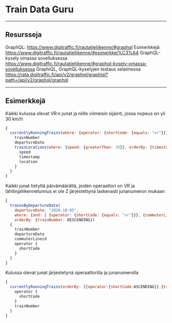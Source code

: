 # Train Data Guru

---

## Resursseja

GraphQL:
https://www.digitraffic.fi/rautatieliikenne/#graphql
Esimerkkejä:
https://www.digitraffic.fi/rautatieliikenne/#esimerkkej%C3%A4
GraphQL-kysely omassa sovelluksessa
https://www.digitraffic.fi/rautatieliikenne/#graphql-kysely-omassa-sovelluksessa
GraphiQL, GraphQL-kyselyjen testaus selaimessa
https://rata.digitraffic.fi/api/v2/graphql/graphiql?path=/api/v2/graphql/graphql

---

## Esimerkkejä

Kaikki kulussa olevat VR:n junat ja niille viimeisin sijainti, jossa nopeus on yli 30 km/h

```javascript
{
  currentlyRunningTrains(where: {operator: {shortCode: {equals: "vr"}}}) {
    trainNumber
    departureDate
    trainLocations(where: {speed: {greaterThan: 30}}, orderBy: {timestamp: DESCENDING}, take: 1) {
      speed
      timestamp
      location
    }
  }
}
```

Kaikki junat tietyltä päivämäärältä, joiden operaattori on VR ja lähilinjaliikennetunnus ei ole Z
järjestettynä laskevasti junanumeron mukaan

```javascript
{
  trainsByDepartureDate(
    departureDate: "2020-10-05",
    where: {and: [ {operator: {shortCode: {equals: "vr"}}}, {commuterLineid: {unequals: "Z"}}]},
    orderBy: {trainNumber: DESCENDING})
  {
    trainNumber
    departureDate
    commuterLineid
    operator {
      shortCode
    }
  }
}
```

Kulussa olevat junat järjestetynä operaattorilla ja junanumerolla

```javascript
{
  currentlyRunningTrains(orderBy: [{operator:{shortCode:ASCENDING}},{trainNumber:ASCENDING}]) {
    operator {
      shortCode
    }
    trainNumber
  }
}
```
